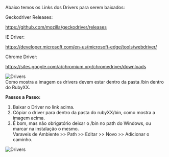 

Abaixo temos os Links dos Drivers para serem baixados:

Geckodriver Releases: 

https://github.com/mozilla/geckodriver/releases

IE Driver: 

https://developer.microsoft.com/en-us/microsoft-edge/tools/webdriver/

Chrome Driver: 

https://sites.google.com/a/chromium.org/chromedriver/downloads

![Drivers](https://github.com/reinaldorossetti/ProjetoSpreadTecnologia/blob/master/imgs/drivers.PNG)<br>
Como mostra a imagem os drivers devem estar dentro da pasta /bin dentro do RubyXX.

**Passos a Passo:**
1. Baixar o Driver no link acima.
2. Cópiar o driver para dentro da pasta do rubyXX/bin, como mostra a imagem acima.
3. É bom, mas não obrigatório deixar o /bin no path do Windows, ou marcar na instalação o mesmo.  
  Varaveis de Ambiente >> Path >> Editar >> Novo >> Adicionar o caminho.
  
![Drivers](https://github.com/reinaldorossetti/ProjetoSpreadTecnologia/blob/master/imgs/path.PNG)<br>
